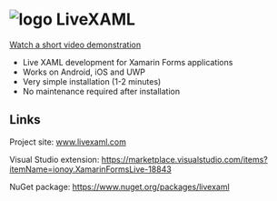 # ![logo](http://xamarinformslive.com/favicon-32x32.png) LiveXAML

[Watch a short video demonstration](https://vimeo.com/220310011)

* Live XAML development for Xamarin Forms applications
* Works on Android, iOS and UWP
* Very simple installation (1-2 minutes)
* No maintenance required after installation
  
## Links

Project site: www.livexaml.com

Visual Studio extension: https://marketplace.visualstudio.com/items?itemName=ionoy.XamarinFormsLive-18843

NuGet package: https://www.nuget.org/packages/livexaml
